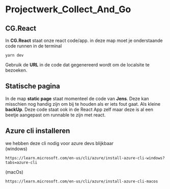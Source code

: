 # Projectwerk_Collect_And_Go

## CG.React  
In **CG.React** staat onze react code/app. in deze map moet je onderstaande code runnen in de terminal
```console
yarn dev 
```
Gebruik de **URL** in de code dat gegenereerd wordt om de localsite te bezoeken.  

## Statische pagina  
In de map **static page** staat momenteel de code van **Jens**. Deze kan misschien nog handig zijn om bij te houden als er iets fout gaat.
Als kleine **backUp**. Deze code staat ook in de React App zelf maar deze is al een beetje aangepast om runnable te zijn met react.



## Azure cli installeren
we hebben deze cli nodig voor azure devs blijkbaar  
(windows)  
```
https://learn.microsoft.com/en-us/cli/azure/install-azure-cli-windows?tabs=azure-cli
```
(macOs) 
```
https://learn.microsoft.com/en-us/cli/azure/install-azure-cli-macos
```



